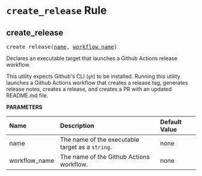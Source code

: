 <!-- Generated with Stardoc, Do Not Edit! -->
# `create_release` Rule


<a id="#create_release"></a>

## create_release

<pre>
create_release(<a href="#create_release-name">name</a>, <a href="#create_release-workflow_name">workflow_name</a>)
</pre>

Declares an executable target that launches a Github Actions release workflow.

This utility expects Github's CLI (`gh`) to be installed. Running this     utility launches a Github Actions workflow that creates a release tag,     generates release notes, creates a release, and creates a PR with an     updated README.md file.


**PARAMETERS**


| Name  | Description | Default Value |
| :------------- | :------------- | :------------- |
| <a id="create_release-name"></a>name |  The name of the executable target as a <code>string</code>.   |  none |
| <a id="create_release-workflow_name"></a>workflow_name |  The name of the Github Actions workflow.   |  none |


